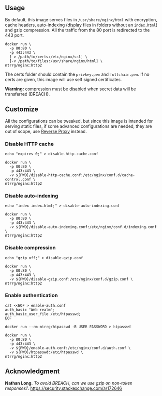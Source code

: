 ## Usage

By default, this image serves files in `/usr/share/nginx/html` with encryption,
cache headers, auto-indexing (display files in folders without an `index.html`)
and gzip compression. All the traffic from the 80 port is redirected to the 443
port.

```shell-session
docker run \
  -p 80:80 \
  -p 443:443 \
  [-v /path/to/certs:/etc/nginx/ssl] \
  [-v /path/to/files:/usr/share/nginx/html] \
ntrrg/nginx:http2
```

The certs folder should contain the `privkey.pem` and `fullchain.pem`. If no
certs are given, this image will use self signed certificates.

**Warning:** compression must be disabled when secret data will be transferred
(BREACH).

## Customize

All the configurations can be tweaked, but since this image is intended for
serving static files, if some advanced configurations are needed, they are out
of scope, use [Reverse Proxy](../rproxy) instead.

### Disable HTTP cache

```shell-session
echo "expires 0;" > disable-http-cache.conf
```

```shell-session
docker run \
  -p 80:80 \
  -p 443:443 \
  -v ${PWD}/disable-http-cache.conf:/etc/nginx/conf.d/cache-control.conf \
ntrrg/nginx:http2
```

### Disable auto-indexing

```shell-session
echo "index index.html;" > disable-auto-indexing.conf
```

```shell-session
docker run \
  -p 80:80 \
  -p 443:443 \
  -v ${PWD}/disable-auto-indexing.conf:/etc/nginx/conf.d/indexing.conf \
ntrrg/nginx:http2
```

### Disable compression

```shell-session
echo "gzip off;" > disable-gzip.conf
```

```shell-session
docker run \
  -p 80:80 \
  -p 443:443 \
  -v ${PWD}/disable-gzip.conf:/etc/nginx/conf.d/gzip.conf \
ntrrg/nginx:http2
```

### Enable authentication

```shell-session
cat <<EOF > enable-auth.conf
auth_basic "Web realm";
auth_basic_user_file /etc/htpasswd;
EOF
```

```shell-session
docker run --rm ntrrg/htpasswd -B USER PASSWORD > htpasswd
```

```shell-session
docker run \
  -p 80:80 \
  -p 443:443 \
  -v ${PWD}/enable-auth.conf:/etc/nginx/conf.d/auth.conf \
  -v ${PWD}/htpasswd:/etc/htpasswd \
ntrrg/nginx:http2
```

## Acknowledgment

**Nathan Long.** *To avoid BREACH, can we use gzip on non-token responses?.* https://security.stackexchange.com/a/172646

